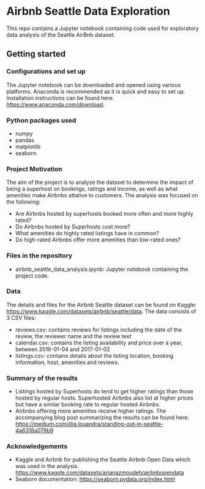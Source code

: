 # Airbnb Seattle Data Exploration
This repo contains a Jupyter notebook containing code used for exploratory data analysis of the Seattle AirBnb dataset.

## Getting started
### Configurations and set up
The Jupyter notebook can be downloaded and opened using various platforms. Anaconda is recommended as it is quick and easy to set up. Installation instructions can be found here: https://www.anaconda.com/download.

### Python packages used
- numpy
- pandas
- matplotlib
- seaborn

### Project Motivation
The aim of the project is to analyze the dataset to determine the impact of being a superhost on bookings, ratings and income, as well as what amenities make Airbnbs attative to customers.
The analysis was focused on the following:
- Are Airbnbs hosted by superhosts booked more often and more highly rated?
- Do Airbnbs hosted by Superhosts cost more?
- What amenities do highly rated listings have in common?
- Do high-rated Airbnbs offer more amenities than low-rated ones?

### Files in the repository
- airbnb_seattle_data_analysis.ipynb: Jupyter notebook containing the project code.

### Data
The details and files for the Airbnb Seattle dataset can be found on Kaggle: https://www.kaggle.com/datasets/airbnb/seattle/data.
The data consists of 3 CSV files:
- reviews.csv: contains reviews for listings including the date of the review, the reviewer name and the review text
- calendar.csv: contains the listing availability and price over a year, between 2016-01-04 and 2017-01-02
- listings.csv: contains details about the listing location, booking information, host, amenities and reviews.

### Summary of the results
- Listings hosted by Superhosts do tend to get higher ratings than those hosted by regular hosts. Superhosted Airbnbs also list at higher prices but have a similar booking rate to regular hosted Airbnbs.
- Airbnbs offering more amenities receive higher ratings.
The accompanying blog post summarizing the results can be found here: https://medium.com/@a.louandra/standing-out-in-seattle-4a6318a079b9 

### Acknowledgements
- Kaggle and Airbnb for publishing the Seattle Airbnb Open Data which was used in the analysis. https://www.kaggle.com/datasets/arianazmoudeh/airbnbopendata
- Seaborn documentation: https://seaborn.pydata.org/index.html
